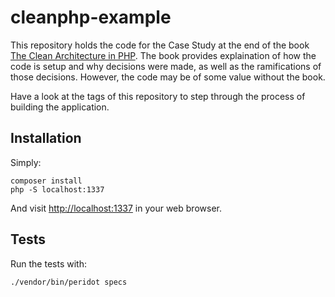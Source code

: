 # cleanphp-example

This repository holds the code for the Case Study at the end of the book
[The Clean Architecture in PHP](http://leanpub.com/cleanphp). The book provides explaination
of how the code is setup and why decisions were made, as well as the ramifications of those
decisions. However, the code may be of some value without the book.

Have a look at the tags of this repository to step through the process of building the application.

## Installation

Simply:

```
composer install
php -S localhost:1337
```

And visit <http://localhost:1337> in your web browser.

## Tests

Run the tests with:

```
./vendor/bin/peridot specs
```


